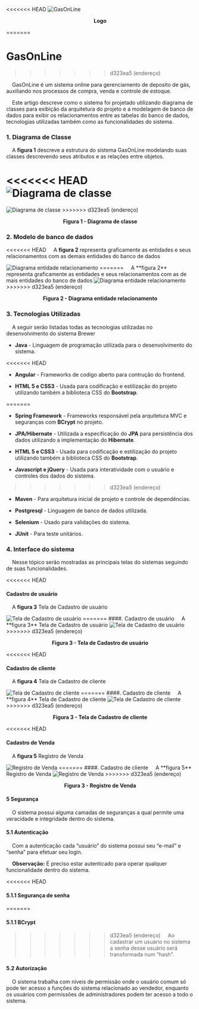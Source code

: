 <<<<<<< HEAD
<img src="https://uploaddeimagens.com.br/images/003/197/768/original/g%C3%A1s_online_png.png?1618521989" alt="GasOnLine" title="Clique para ampliar">
  <p align="center"> 
    <b>Logo</b> 
  </p> 
</img>

=======
# GasOnLine
>>>>>>> d323ea5 (endereço)

&nbsp;&nbsp;&nbsp;&nbsp;GasOnLine é um sistema online para gerenciamento de deposito de gás, auxiliando nos processos de compra, venda e controle de estoque.


&nbsp;&nbsp;&nbsp;&nbsp;Este artigo descreve como o sistema foi projetado utilizando diagrama de classes para exibição da arquitetura do projeto e a modelagem de banco de dados para exibir os relacionamentos entre as tabelas do banco de dados, tecnologias utilizadas também como as funcionalidades do sistema.


### 1. Diagrama de Classe

&nbsp;&nbsp;&nbsp;&nbsp;A **figura 1** descreve a estrutura do sistema GasOnLine modelando suas classes descrevendo seus atributos e as relações entre objetos.

<<<<<<< HEAD
<img src="https://uploaddeimagens.com.br/images/003/197/639/original/Class_Diagram.PNG?1618519282" alt="Diagrama de classe" title="Clique para ampliar">
=======
<img src="https://uploaddeimagens.com.br/imagens/FSUcTr0" alt="Diagrama de classe" title="Clique para ampliar">
>>>>>>> d323ea5 (endereço)
  <p align="center"> 
    <b>Figura 1 - Diagrama de classe</b> 
  </p> 
</img>

### 2. Modelo de banco de dados
<<<<<<< HEAD
&nbsp;&nbsp;&nbsp;&nbsp;A **figura 2** representa graficamente as entidades e seus relacionamentos com as demais entidades do banco de dados

<img src="https://uploaddeimagens.com.br/images/003/197/354/original/Modelo_Logico.png?1618512571" alt="Diagrama entidade relacionamento" title="Clique para ampliar">
=======
&nbsp;&nbsp;&nbsp;&nbsp;A **figura 2** representa graficamente as entidades e seus relacionamentos com as de mais entidades do banco de dados

<img src="https://uploaddeimagens.com.br/imagens/Y2BbUqs" alt="Diagrama entidade relacionamento" title="Clique para ampliar">
>>>>>>> d323ea5 (endereço)
  <p align="center"> 
    <b>Figura 2 - Diagrama entidade relacionamento</b> 
  </p> 
</img>

### 3. Tecnologias Utilizadas
&nbsp;&nbsp;&nbsp;&nbsp;A seguir serão listadas todas as tecnologias utilizadas no desenvolvimento do sistema Brewer

 - **Java** - Linguagem de programação utilizada para o desenvolvimento do sistema.
 
<<<<<<< HEAD
 - **Angular** - Frameworks de codigo aberto para contrução do frontend. 

 - **HTML 5 e CSS3** - Usada para codificação e estilização do projeto utilizando também a biblioteca CSS do **Bootstrap**.
 
=======
 - **Spring Framework** - Frameworks responsável pela arquitetura MVC e seguranças com **BCrypt** no projeto. 

 - **JPA/Hibernate** - Utilizada a especificação do **JPA**  para persistência dos dados utilizando a implementação do **Hibernate**.
 
 - **HTML 5 e CSS3** - Usada para codificação e estilização do projeto utilizando também a biblioteca CSS do **Bootstrap**.
 
 - **Javascript e jQuery** - Usada para interatividade com o usuário e controles dos dados do sistema.

>>>>>>> d323ea5 (endereço)
 - **Maven** - Para arquitetura inicial de projeto e controle de dependências.

 - **Postgresql** - Linguagem de banco de dados utilizada.

 - **Selenium** - Usado para validações do sistema.

 - **JUnit** - Para teste unitários.


### 4. Interface do sistema
&nbsp;&nbsp;&nbsp;&nbsp;Nesse tópico serão mostradas as principais telas do sistemas seguindo de suas funcionalidades.

<<<<<<< HEAD
#### Cadastro de usuário
&nbsp;&nbsp;&nbsp;&nbsp;A **figura 3** Tela de Cadastro de usuário

<img src="https://i.ibb.co/SNNdvR6/Cad-Usuario.png" alt="Tela de Cadastro de usuário" title="Clique para ampliar">
=======
####. Cadastro de usuário
&nbsp;&nbsp;&nbsp;&nbsp;A **figura 3** Tela de Cadastro de usuário

<img src="https://uploaddeimagens.com.br/imagens/S1clHck" alt="Tela de Cadastro de usuário" title="Clique para ampliar">
>>>>>>> d323ea5 (endereço)
  <p align="center"> 
    <b>Figura 3 - Tela de Cadastro de usuário</b> 
  </p> 
</img>


<<<<<<< HEAD
#### Cadastro de cliente
&nbsp;&nbsp;&nbsp;&nbsp;A **figura 4** Tela de Cadastro de cliente

<img src="https://uploaddeimagens.com.br/images/003/197/405/original/CadCliente.jpg?1618513825" alt="Tela de Cadastro de cliente" title="Clique para ampliar">
=======
####. Cadastro de cliente
&nbsp;&nbsp;&nbsp;&nbsp;A **figura 4** Tela de Cadastro de cliente

<img src="https://uploaddeimagens.com.br/imagens/wVsbv-M" alt="Tela de Cadastro de cliente" title="Clique para ampliar">
>>>>>>> d323ea5 (endereço)
  <p align="center"> 
    <b>Figura 3 - Tela de Cadastro de cliente</b> 
  </p> 
</img>


<<<<<<< HEAD
#### Cadastro de Venda
&nbsp;&nbsp;&nbsp;&nbsp;A **figura 5** Registro de Venda

<img src="https://uploaddeimagens.com.br/images/003/197/407/original/RegistroVenda.jpg?1618513864" alt="Registro de Venda" title="Clique para ampliar">
=======
####. Cadastro de cliente
&nbsp;&nbsp;&nbsp;&nbsp;A **figura 5** Registro de Venda

<img src="https://uploaddeimagens.com.br/imagens/jwJGt04" alt="Registro de Venda" title="Clique para ampliar">
>>>>>>> d323ea5 (endereço)
  <p align="center"> 
    <b>Figura 3 - Registro de Venda</b> 
  </p> 
</img>
 
#### 5 Segurança
&nbsp;&nbsp;&nbsp;&nbsp;O sistema possui alguma camadas de seguranças a qual permite uma veracidade e integridade dentro do sistema.

#### 5.1 Autenticação
&nbsp;&nbsp;&nbsp;&nbsp;Com a autenticação cada “usuário” do sistema possui seu “e-mail” e “senha” para efetuar seu login. 

&nbsp;&nbsp;&nbsp;&nbsp;**Observação:** É preciso estar autenticado para operar qualquer funcionalidade dentro do sistema.

<<<<<<< HEAD
#### 5.1.1  Segurança de senha
=======
#### 5.1.1  BCrypt
>>>>>>> d323ea5 (endereço)
&nbsp;&nbsp;&nbsp;&nbsp;Ao cadastrar um usuário no sistema a senha desse usuário será transformada num “hash”.

#### 5.2 Autorização
&nbsp;&nbsp;&nbsp;&nbsp;O sistema trabalha com níveis de permissão onde o usuário comum só pode ter acesso a funções do sistema relacionado ao vendedor, enquanto os usuários com permissões de administradores podem ter acesso a todo o sistema.
